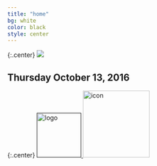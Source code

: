 ```yaml
---
title: "home"
bg: white
color: black
style: center
---
```


{:.center}
<a href="">
   <img src="https://github.com/WCSD6/TheGreeleyBlendedLearningSummit/blob/gh-pages/img/BlendedLearningSummit-02.3.png?raw=true">
</a>

## Thursday October 13, 2016

{:.center}
<a href="">
   <img src="https://github.com/WCSD6/TheGreeleyBlendedLearningSummit/blob/gh-pages/img/WCSD6logo.png?raw=true" alt="logo" style="width: 100px;"/>
</a>
<a href="https://greeley.revtrak.net/tek9.asp?pg=RW_BlndLrnngSmmt" target="_blank">
   <img src="https://github.com/WCSD6/TheGreeleyBlendedLearningSummit/blob/gh-pages/img/Registersm.png?raw=true" alt="icon" style="width:150px;">
</a>
